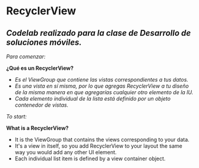 # RecyclerView

## _Codelab realizado para la clase de Desarrollo de soluciones móviles._

_Para comenzar:_

**¿Qué es un RecyclerView?**

- _Es el ViewGroup que contiene las vistas correspondientes a tus datos._
- _Es una vista en sí misma, por lo que agregas RecyclerView a tu diseño de la misma manera en que agregarías cualquier otro elemento de la IU._
- _Cada elemento individual de la lista está definido por un objeto contenedor de vistas._

_To start:_

**What is a RecyclerView?**

- It is the ViewGroup that contains the views corresponding to your data.
- It's a view in itself, so you add RecyclerView to your layout the same way you would add any other UI element.
- Each individual list item is defined by a view container object.
